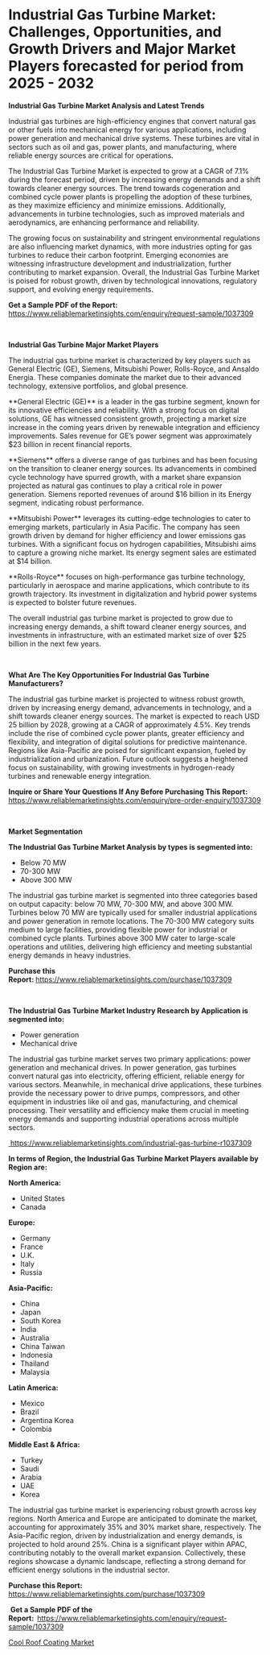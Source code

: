 <p><h1>Industrial Gas Turbine Market: Challenges, Opportunities, and Growth Drivers and Major Market Players forecasted for period from 2025 - 2032</h1></p><p><strong>Industrial Gas Turbine Market Analysis and Latest Trends</strong></p>
<p><p>Industrial gas turbines are high-efficiency engines that convert natural gas or other fuels into mechanical energy for various applications, including power generation and mechanical drive systems. These turbines are vital in sectors such as oil and gas, power plants, and manufacturing, where reliable energy sources are critical for operations.</p><p>The Industrial Gas Turbine Market is expected to grow at a CAGR of 7.1% during the forecast period, driven by increasing energy demands and a shift towards cleaner energy sources. The trend towards cogeneration and combined cycle power plants is propelling the adoption of these turbines, as they maximize efficiency and minimize emissions. Additionally, advancements in turbine technologies, such as improved materials and aerodynamics, are enhancing performance and reliability.</p><p>The growing focus on sustainability and stringent environmental regulations are also influencing market dynamics, with more industries opting for gas turbines to reduce their carbon footprint. Emerging economies are witnessing infrastructure development and industrialization, further contributing to market expansion. Overall, the Industrial Gas Turbine Market is poised for robust growth, driven by technological innovations, regulatory support, and evolving energy requirements.</p></p>
<p><strong>Get a Sample PDF of the Report:&nbsp;</strong> <a href="https://www.reliablemarketinsights.com/enquiry/request-sample/1037309?utm_campaign=3507&utm_medium=2&utm_source=Github&utm_content=ia&utm_term=21032025&utm_id=industrial-gas-turbine">https://www.reliablemarketinsights.com/enquiry/request-sample/1037309</a></p>
<p>&nbsp;</p>
<p><strong>Industrial Gas Turbine Major Market Players</strong></p>
<p><p>The industrial gas turbine market is characterized by key players such as General Electric (GE), Siemens, Mitsubishi Power, Rolls-Royce, and Ansaldo Energia. These companies dominate the market due to their advanced technology, extensive portfolios, and global presence.</p><p>**General Electric (GE)** is a leader in the gas turbine segment, known for its innovative efficiencies and reliability. With a strong focus on digital solutions, GE has witnessed consistent growth, projecting a market size increase in the coming years driven by renewable integration and efficiency improvements. Sales revenue for GE’s power segment was approximately $23 billion in recent financial reports.</p><p>**Siemens** offers a diverse range of gas turbines and has been focusing on the transition to cleaner energy sources. Its advancements in combined cycle technology have spurred growth, with a market share expansion projected as natural gas continues to play a critical role in power generation. Siemens reported revenues of around $16 billion in its Energy segment, indicating robust performance.</p><p>**Mitsubishi Power** leverages its cutting-edge technologies to cater to emerging markets, particularly in Asia Pacific. The company has seen growth driven by demand for higher efficiency and lower emissions gas turbines. With a significant focus on hydrogen capabilities, Mitsubishi aims to capture a growing niche market. Its energy segment sales are estimated at $14 billion.</p><p>**Rolls-Royce** focuses on high-performance gas turbine technology, particularly in aerospace and marine applications, which contribute to its growth trajectory. Its investment in digitalization and hybrid power systems is expected to bolster future revenues.</p><p>The overall industrial gas turbine market is projected to grow due to increasing energy demands, a shift toward cleaner energy sources, and investments in infrastructure, with an estimated market size of over $25 billion in the next few years.</p></p>
<p>&nbsp;</p>
<p><strong>What Are The Key Opportunities For Industrial Gas Turbine Manufacturers?</strong></p>
<p><p>The industrial gas turbine market is projected to witness robust growth, driven by increasing energy demand, advancements in technology, and a shift towards cleaner energy sources. The market is expected to reach USD 25 billion by 2028, growing at a CAGR of approximately 4.5%. Key trends include the rise of combined cycle power plants, greater efficiency and flexibility, and integration of digital solutions for predictive maintenance. Regions like Asia-Pacific are poised for significant expansion, fueled by industrialization and urbanization. Future outlook suggests a heightened focus on sustainability, with growing investments in hydrogen-ready turbines and renewable energy integration.</p></p>
<p><strong>Inquire or Share Your Questions If Any Before Purchasing This Report:</strong> <a href="https://www.reliablemarketinsights.com/enquiry/pre-order-enquiry/1037309?utm_campaign=3507&utm_medium=2&utm_source=Github&utm_content=ia&utm_term=21032025&utm_id=industrial-gas-turbine">https://www.reliablemarketinsights.com/enquiry/pre-order-enquiry/1037309</a></p>
<p>&nbsp;</p>
<p><strong>Market Segmentation</strong></p>
<p><strong>The Industrial Gas Turbine Market Analysis by types is segmented into:</strong></p>
<p><ul><li>Below 70 MW</li><li>70-300 MW</li><li>Above 300 MW</li></ul></p>
<p><p>The industrial gas turbine market is segmented into three categories based on output capacity: below 70 MW, 70-300 MW, and above 300 MW. Turbines below 70 MW are typically used for smaller industrial applications and power generation in remote locations. The 70-300 MW category suits medium to large facilities, providing flexible power for industrial or combined cycle plants. Turbines above 300 MW cater to large-scale operations and utilities, delivering high efficiency and meeting substantial energy demands in heavy industries.</p></p>
<p><strong>Purchase this Report:&nbsp;</strong><a href="https://www.reliablemarketinsights.com/purchase/1037309?utm_campaign=3507&utm_medium=2&utm_source=Github&utm_content=ia&utm_term=21032025&utm_id=industrial-gas-turbine">https://www.reliablemarketinsights.com/purchase/1037309</a></p>
<p>&nbsp;</p>
<p><strong>The Industrial Gas Turbine Market Industry Research by Application is segmented into:</strong></p>
<p><ul><li>Power generation</li><li>Mechanical drive</li></ul></p>
<p><p>The industrial gas turbine market serves two primary applications: power generation and mechanical drives. In power generation, gas turbines convert natural gas into electricity, offering efficient, reliable energy for various sectors. Meanwhile, in mechanical drive applications, these turbines provide the necessary power to drive pumps, compressors, and other equipment in industries like oil and gas, manufacturing, and chemical processing. Their versatility and efficiency make them crucial in meeting energy demands and supporting industrial operations across multiple sectors.</p></p>
<p><a href="https://www.reliablemarketinsights.com/industrial-gas-turbine-r1037309?utm_campaign=3507&utm_medium=2&utm_source=Github&utm_content=ia&utm_term=21032025&utm_id=industrial-gas-turbine">&nbsp;https://www.reliablemarketinsights.com/industrial-gas-turbine-r1037309</a></p>
<p><strong>In terms of Region, the Industrial Gas Turbine Market Players available by Region are:</strong></p>
<p>
    <p> <strong> North America: </strong>
        <ul>
            <li>United States</li>
            <li>Canada</li>
        </ul>
        </p> 
    <p> <strong> Europe: </strong>
        <ul>
            <li>Germany</li>
            <li>France</li>
            <li>U.K.</li>
            <li>Italy</li>
            <li>Russia</li>
        </ul>
        </p> 
    <p> <strong> Asia-Pacific: </strong>
        <ul>
            <li>China</li>
            <li>Japan</li>
            <li>South Korea</li>
            <li>India</li>
            <li>Australia</li>
            <li>China Taiwan</li>
            <li>Indonesia</li>
            <li>Thailand</li>
            <li>Malaysia</li>
        </ul>
        </p> 
    <p> <strong> Latin America: </strong>
        <ul>
            <li>Mexico</li>
            <li>Brazil</li>
            <li>Argentina Korea</li>
            <li>Colombia</li>
        </ul>
        </p> 
    <p> <strong> Middle East & Africa: </strong>
        <ul>
            <li>Turkey</li>
            <li>Saudi</li>
            <li>Arabia</li>
            <li>UAE</li>
            <li>Korea</li>
        </ul>
    </p>
    </p>
<p><p>The industrial gas turbine market is experiencing robust growth across key regions. North America and Europe are anticipated to dominate the market, accounting for approximately 35% and 30% market share, respectively. The Asia-Pacific region, driven by industrialization and energy demands, is projected to hold around 25%. China is a significant player within APAC, contributing notably to the overall market expansion. Collectively, these regions showcase a dynamic landscape, reflecting a strong demand for efficient energy solutions in the industrial sector.</p></p>
<p><strong>Purchase this Report: </strong><a href="https://www.reliablemarketinsights.com/purchase/1037309?utm_campaign=3507&utm_medium=2&utm_source=Github&utm_content=ia&utm_term=21032025&utm_id=industrial-gas-turbine">https://www.reliablemarketinsights.com/purchase/1037309</a></p>
<p>&nbsp;<strong>Get a Sample PDF of the Report:&nbsp;&nbsp;</strong><a href="https://www.reliablemarketinsights.com/enquiry/request-sample/1037309?utm_campaign=3507&utm_medium=2&utm_source=Github&utm_content=ia&utm_term=21032025&utm_id=industrial-gas-turbine">https://www.reliablemarketinsights.com/enquiry/request-sample/1037309</a></p>
<p><strong></strong></p>
<p><p><a href="https://github.com/belhejmawoue/Market-Research-Report-List-1/blob/main/cool-roof-coating-market.md?utm_campaign=3507&utm_medium=2&utm_source=Github&utm_content=ia&utm_term=21032025&utm_id=industrial-gas-turbine">Cool Roof Coating Market</a></p></p>